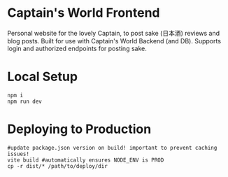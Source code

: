 # Captain's World Frontend
Personal website for the lovely Captain, to post sake (日本酒) reviews and blog posts. Built for use with Captain's World Backend (and DB).
Supports login and authorized endpoints for posting sake.

# Local Setup
```
npm i
npm run dev
```

# Deploying to Production
```
#update package.json version on build! important to prevent caching issues!
vite build #automatically ensures NODE_ENV is PROD
cp -r dist/* /path/to/deploy/dir
```
